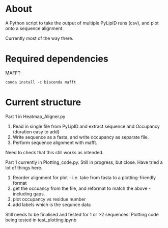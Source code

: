 About
====

A Python script to take the output of multiple PyLipID runs (csv), and plot onto a sequence alignment.

Currently most of the way there.

Required dependencies
====

MAFFT: 
```
conda install -c bioconda mafft
```

Current structure
====

Part 1 in Heatmap_Aligner.py

1. Read in single file from PyLipID and extract sequence and Occupancy (duration easy to add)
2. Write sequence as a fasta, and write occupancy as separate file.
3. Perform sequence alignment with mafft.

Need to check that this still works as intended.

Part 1 currently in Plotting_code.py. Still in progress, but close. Have tried a lot of things here.
1.  Reorder alignment for plot - i.e. take from fasta to a plotting-friendly format
2.  get the occuancy from the file, and reformat to match the above - including gaps.
3.  plot occupancy vs residue number
4.  add labels which is the sequnce data

Still needs to be finalised and tested for 1 or >2 sequences. Plotting code being tested in test_plotting.ipynb
